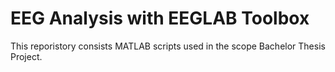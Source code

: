 # EEG Analysis with EEGLAB Toolbox
This reporistory consists MATLAB scripts used in the scope Bachelor Thesis Project.
